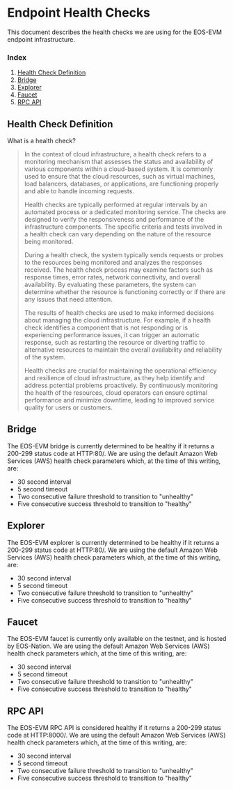# Endpoint Health Checks
This document describes the health checks we are using for the EOS-EVM endpoint infrastructure.

### Index
1. [Health Check Definition](#health-check-definition)
1. [Bridge](#bridge)
1. [Explorer](#explorer)
1. [Faucet](#faucet)
1. [RPC API](#rpc-api)

## Health Check Definition
What is a health check?
> In the context of cloud infrastructure, a health check refers to a monitoring mechanism that assesses the status and availability of various components within a cloud-based system. It is commonly used to ensure that the cloud resources, such as virtual machines, load balancers, databases, or applications, are functioning properly and able to handle incoming requests.
>
> Health checks are typically performed at regular intervals by an automated process or a dedicated monitoring service. The checks are designed to verify the responsiveness and performance of the infrastructure components. The specific criteria and tests involved in a health check can vary depending on the nature of the resource being monitored.
>
> During a health check, the system typically sends requests or probes to the resources being monitored and analyzes the responses received. The health check process may examine factors such as response times, error rates, network connectivity, and overall availability. By evaluating these parameters, the system can determine whether the resource is functioning correctly or if there are any issues that need attention.
>
> The results of health checks are used to make informed decisions about managing the cloud infrastructure. For example, if a health check identifies a component that is not responding or is experiencing performance issues, it can trigger an automatic response, such as restarting the resource or diverting traffic to alternative resources to maintain the overall availability and reliability of the system.
>
> Health checks are crucial for maintaining the operational efficiency and resilience of cloud infrastructure, as they help identify and address potential problems proactively. By continuously monitoring the health of the resources, cloud operators can ensure optimal performance and minimize downtime, leading to improved service quality for users or customers.

## Bridge
The EOS-EVM bridge is currently determined to be healthy if it returns a 200-299 status code at HTTP:80/. We are using the default Amazon Web Services (AWS) health check parameters which, at the time of this writing, are:
- 30 second interval
- 5 second timeout
- Two consecutive failure threshold to transition to "unhealthy"
- Five consecutive success threshold to transition to "healthy"

## Explorer
The EOS-EVM explorer is currently determined to be healthy if it returns a 200-299 status code at HTTP:80/. We are using the default Amazon Web Services (AWS) health check parameters which, at the time of this writing, are:
- 30 second interval
- 5 second timeout
- Two consecutive failure threshold to transition to "unhealthy"
- Five consecutive success threshold to transition to "healthy"

## Faucet
The EOS-EVM faucet is currently only available on the testnet, and is hosted by EOS-Nation. We are using the default Amazon Web Services (AWS) health check parameters which, at the time of this writing, are:
- 30 second interval
- 5 second timeout
- Two consecutive failure threshold to transition to "unhealthy"
- Five consecutive success threshold to transition to "healthy"

## RPC API
The EOS-EVM RPC API is considered healthy if it returns a 200-299 status code at HTTP:8000/. We are using the default Amazon Web Services (AWS) health check parameters which, at the time of this writing, are:
- 30 second interval
- 5 second timeout
- Two consecutive failure threshold to transition to "unhealthy"
- Five consecutive success threshold to transition to "healthy"
